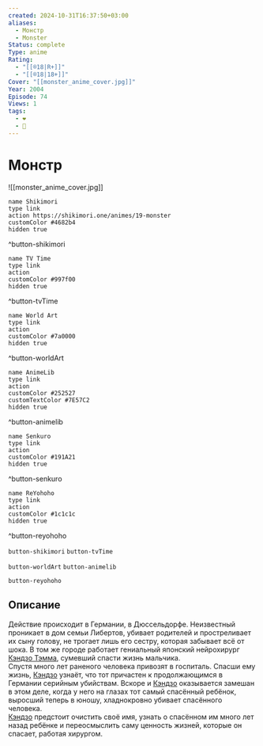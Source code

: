 ```yaml
---
created: 2024-10-31T16:37:50+03:00
aliases:
  - Монстр
  - Monster
Status: complete
Type: anime
Rating:
  - "[[®️18|R+]]"
  - "[[®️18|18+]]"
Cover: "[[monster_anime_cover.jpg]]"
Year: 2004
Episode: 74
Views: 1
tags:
  - ❤
  - 🔞
---
```


# Монстр

![[monster_anime_cover.jpg]]

```button
name Shikimori
type link
action https://shikimori.one/animes/19-monster
customColor #4682b4
hidden true
```
^button-shikimori

```button
name TV Time
type link
action 
customColor #997f00
hidden true
```
^button-tvTime

```button
name World Art
type link
action 
customColor #7a0000
hidden true
```
^button-worldArt

```button
name AnimeLib
type link
action 
customColor #252527
customTextColor #7E57C2
hidden true
```
^button-animelib

```button
name Senkuro
type link
action 
customColor #191A21
hidden true
```
^button-senkuro

```button
name ReYohoho
type link
action 
customColor #1c1c1c
hidden true
```
^button-reyohoho



`button-shikimori` `button-tvTime`

`button-worldArt` `button-animelib`

`button-reyohoho`

## Описание

Действие происходит в Германии, в Дюссельдорфе. Неизвестный проникает в дом семьи Либертов, убивает родителей и простреливает их сыну голову, не трогает лишь его сестру, которая забывает всё от шока. В том же городе работает гениальный японский нейрохирург [Кэндзо Тэмма](https://shikimori.one/characters/718-kenzou-tenma), сумевший спасти жизнь мальчика.  
Спустя много лет раненого человека привозят в госпиталь. Спасши ему жизнь, [Кэндзо](https://shikimori.one/characters/718-kenzou-tenma) узнаёт, что тот причастен к продолжающимся в Германии серийным убийствам. Вскоре и [Кэндзо](https://shikimori.one/characters/718-kenzou-tenma) оказывается замешан в этом деле, когда у него на глазах тот самый спасённый ребёнок, выросший теперь в юношу, хладнокровно убивает спасённого человека.  
[Кэндзо](https://shikimori.one/characters/718-kenzou-tenma) предстоит очистить своё имя, узнать о спасённом им много лет назад ребёнке и переосмыслить саму ценность жизней, которые он спасает, работая хирургом.
